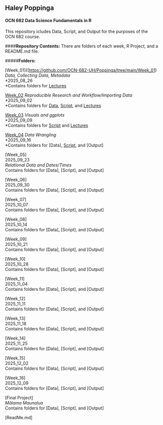 ## Haley Poppinga
#### OCN 682 Data Science Fundamentals in R
This repository icludes Data, Script, and Output for the purposes of the OCN 682 course.

####**Repository Contents:** There are folders of each week, R Project, and a README.md file.

#####**Folders:** 

[Week_01]((https://github.com/OCN-682-UH/Poppinga/tree/main/Week_01) _Data, Collecting Data, Metadata_  
*2025_08_26  
*Contains folders for [Lectures](https://github.com/OCN-682-UH/Poppinga/tree/main/Week_01/Lectures)  

[Week_02](https://github.com/OCN-682-UH/Poppinga/tree/main/Week_02) _Reproducible Research and Workflow/Importing Data_  
*2025_09_02  
*Contains folders for [Data](https://github.com/OCN-682-UH/Poppinga/tree/main/Week_02/Data), [Script](https://github.com/OCN-682-UH/Poppinga/tree/main/Week_02/Scripts), and [Lectures](https://github.com/OCN-682-UH/Poppinga/tree/main/Week_02/Lectures)

[Week_03](https://github.com/OCN-682-UH/Poppinga/tree/main/Week_03) _Visuals and ggplots_  
*2025_09_09  
*Contains folders for [Script](https://github.com/OCN-682-UH/Poppinga/tree/main/Week_03/Scripts) and [Lectures](https://github.com/OCN-682-UH/Poppinga/tree/main/Week_03/Lectures)  

[Week_04](https://github.com/OCN-682-UH/Poppinga/tree/main/Week_04) _Data Wrangling_  
*2025_09_16  
*Contains folders for [Data], [Script](https://github.com/OCN-682-UH/Poppinga/tree/main/Week_04/Scripts), and [Output]  

[Week_05]  
2025_09_23  
_Relational Data and Dates/Times_  
Contains folders for [Data], [Script], and [Output]  

[Week_06]  
2025_09_30  
Contains folders for [Data], [Script], and [Output]

[Week_07]  
2025_10_07  
Contains folders for [Data], [Script], and [Output]

[Week_08]  
2025_10_14  
Contains folders for [Data], [Script], and [Output]

[Week_09]  
2025_10_21  
Contains folders for [Data], [Script], and [Output]

[Week_10]  
2025_10_28  
Contains folders for [Data], [Script], and [Output]

[Week_11]  
2025_11_04  
Contains folders for [Data], [Script], and [Output]

[Week_12]  
2025_11_11  
Contains folders for [Data], [Script], and [Output]

[Week_13]  
2025_11_18  
Contains folders for [Data], [Script], and [Output]

[Week_14]  
2025_11_25  
Contains folders for [Data], [Script], and [Output]

[Week_15]  
2025_12_02  
Contains folders for [Data], [Script], and [Output]

[Week_16]  
2025_12_09  
Contains folders for [Data], [Script], and [Output]

[Final Project]  
_Mālama Maunalua_  
Contains folders for [Data], [Script], and [Output]


[ReadMe.md]  


